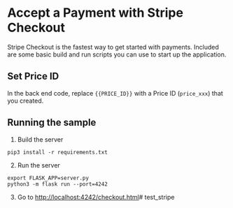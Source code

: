 # Accept a Payment with Stripe Checkout

Stripe Checkout is the fastest way to get started with payments. Included are some basic build and run scripts you can use to start up the application.

## Set Price ID

In the back end code, replace `{{PRICE_ID}}` with a Price ID (`price_xxx`) that you created.

## Running the sample

1. Build the server

~~~
pip3 install -r requirements.txt
~~~

2. Run the server

~~~
export FLASK_APP=server.py
python3 -m flask run --port=4242
~~~

3. Go to [http://localhost:4242/checkout.html](http://localhost:4242/checkout.html)# test_stripe
